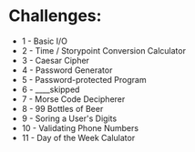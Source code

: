 # Challenges:

* 1 - Basic I/O
* 2 - Time / Storypoint Conversion Calculator
* 3 - Caesar Cipher
* 4 - Password Generator
* 5 - Password-protected Program
* 6 - ____skipped
* 7 - Morse Code Decipherer
* 8 - 99 Bottles of Beer
* 9 - Soring a User's Digits
* 10 - Validating Phone Numbers
* 11 - Day of the Week Calulator
